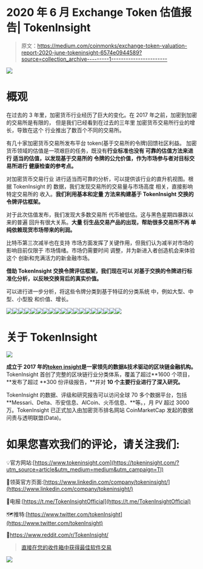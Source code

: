 # 2020 年 6 月 Exchange Token 估值报告| TokenInsight

> 原文：<https://medium.com/coinmonks/exchange-token-valuation-report-2020-june-tokeninsight-6574e0944589?source=collection_archive---------1----------------------->

![](img/295bd1272e6999d1f56b5012443ff1dd.png)

# 概观

在过去的 3 年里，加密货币行业经历了巨大的变化。在 2017 年之前，加密到加密的交易所是有限的，
但是我们已经看到在过去的三年里
加密货币交易所行业的增长，导致在这个
行业推出了数百个不同的交易所。

有几十家加密货币交易所发布平台
token(基于交易所的令牌)回馈社区利益。
加密货币领域的估值是一项艰巨的任务，既没有**行业标准也没有
可靠的估值方法来进行
适当的估值，以发现基于交易所的
令牌的公允价值，作为市场参与者对目标交易所进行
健康检查的参考点。**

对加密货币交易行业
进行适当而可靠的分析，可以提供该行业的直升机视图。根据 TokenInsight 的
数据，我们发现交易所的交易量与市场高度
相关，直接影响特定交易所的
收入。**我们利用基本和定量
方法来构建基于 TokenInsight 交换的令牌评估框架。**

对于此次估值发布，我们发现大多数交易所
代币被低估。这与黑色星期四暴跌以来的普遍
回升有很大关系。**大量
衍生品交易产品的出现，帮助很多交易所不再
单纯依赖现货市场带来的利润。**

比特币第三次减半也在支持
市场方面发挥了关键作用，但我们认为减半对市场的影响目前仅限于
市场情绪。市场仍需要时间
调整，并为新进入者创造机会来体验这个
创新和充满活力的新金融市场。

**借助 TokenInsight 交换令牌评估框架，我们现在可以
对基于交换的令牌进行标准化分析，以反映交换背后的真实价值。**

可以进行进一步分析，将这些令牌分类到基于特征的分类系统
中，例如大型、中型、小型股
和价值、增长。

![](img/483e4e8d0ad35e6c48362cc53a864f8a.png)![](img/2a0d6365f05fb6f721d627f902ab965a.png)![](img/b968b2abb8f7d203daf26b43c8d40e29.png)![](img/02e9aae40a15739c01e6ab1d246fa241.png)![](img/d63e2affe94ce2900a1da9c6902afa1c.png)![](img/384fd95ea876f57d8dddff24414b2d28.png)![](img/37d264e922a4e12f512e6fddee479826.png)![](img/ffc0bfde5787af987b47760008771231.png)![](img/2b23a4b8f5be902005c82fcff540461e.png)![](img/b042383c06e98da7e10f407c26939958.png)![](img/850c0184bac7b8a915fc623388b3427b.png)![](img/969e60967f0c6dec02d45eb28294a0c9.png)![](img/e18b8dadbe51543ecb8cc9420dd8f728.png)![](img/3c283e78769a1d662994948dea6aa3ce.png)![](img/cee84664853ea90b33f2fc11e5cf7f92.png)![](img/babfd4557e0cffb9d2db02bb1d9c9090.png)![](img/1ca485549f418adea8ced1a7e7322ff7.png)![](img/2b44d1a29bcb0b139776990b794386c9.png)![](img/29df5cd72f108a66517660d02058f78a.png)

# 关于 TokenInsight

![](img/0c4028723645f65405546ff202452ec6.png)

**成立于 2017 年的**[**token insight**](https://tokeninsight.com/?utm_source=article&utm_medium=medium&utm_campaign=TI)**是一家领先的数据&技术驱动的区块链金融机构。** TokenInsight 首创了完整的区块链行业分类体系，覆盖了超过**1600 个项目，**发布了超过 **300 份评级报告，**并对 **10 个主要行业进行了深入研究。**

TokenInsight 的数据、评级和研究报告可以访问全球 70 多个数据平台，包括 **Messari、Delta、币安信息、AICoin、火币信息、**等。，月 PV 超过 3000 万。TokenInsight 已正式加入由加密货币排名网站 CoinMarketCap 发起的数据问责与透明联盟(Data)。

# 如果您喜欢我们的评论，请关注我们:

💡官方网站:[https://www.tokeninsight.com](https://tokeninsight.com/?utm_source=article&utm_medium=medium&utm_campaign=TI)

📌领英官方页面:[https://www.linkedin.com/company/tokeninsight/](https://www.linkedin.com/company/tokeninsight/)

🔎电报:[https://t.me/TokenInsightOfficial](https://t.me/TokenInsightOfficial)

🗺推特:[https://www.twitter.com/tokenInsight](https://www.twitter.com/tokenInsight)

📕https://www.reddit.com/r/TokenInsight/

> [直接在您的收件箱中获得最佳软件交易](https://coincodecap.com/?utm_source=coinmonks)

[![](img/7c0b3dfdcbfea594cc0ae7d4f9bf6fcb.png)](https://coincodecap.com/?utm_source=coinmonks)